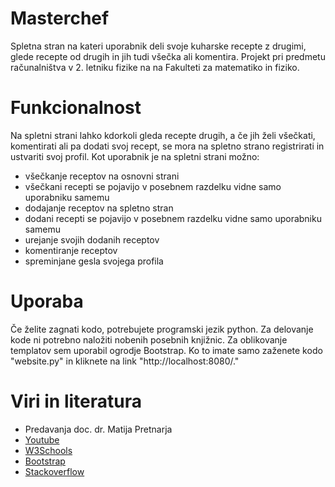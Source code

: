# Masterchef

Spletna stran na kateri uporabnik deli svoje kuharske recepte z drugimi, glede recepte od drugih in jih tudi všečka ali komentira. Projekt pri predmetu računalništva v 2. letniku fizike na na Fakulteti za matematiko in fiziko.

<h1> Funkcionalnost </h1>
Na spletni strani lahko kdorkoli gleda recepte drugih, a če jih želi všečkati, komentirati ali pa dodati svoj recept, se mora na spletno strano registrirati in ustvariti svoj profil. Kot uporabnik je na spletni strani možno:
<br>
<ul>
    <li>všečkanje receptov na osnovni strani</li>
    <li>všečkani recepti se pojavijo v posebnem razdelku vidne samo uporabniku samemu</li>
    <li>dodajanje receptov na spletno stran</li>
    <li>dodani recepti se pojavijo v posebnem razdelku vidne samo uporabniku samemu</li>
    <li>urejanje svojih dodanih receptov</li>
    <li>komentiranje receptov</li>
    <li>spreminjane gesla svojega profila</li>
</ul>

<h1> Uporaba </h1>
Če želite zagnati kodo, potrebujete programski jezik python. Za delovanje kode ni potrebno naložiti nobenih posebnih knjižnic. Za oblikovanje templatov sem uporabil ogrodje Bootstrap. Ko to imate samo zaženete kodo "website.py" in kliknete na link "http://localhost:8080/."

<h1> Viri in literatura </h1>
<ul>
    <li>Predavanja doc. dr. Matija Pretnarja</li>
    <li><a href="https://www.youtube.com">Youtube</a></li>
    <li><a href="https://www.w3schools.com">W3Schools</a></li>
    <li><a href="https://getbootstrap.com/docs/5.0/getting-started/introduction/">Bootstrap</a></li>
    <li><a href="https://stackoverflow.com/">Stackoverflow</a></li>

</ul>




